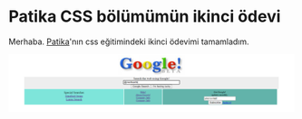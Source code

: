 # Patika CSS bölümümün ikinci ödevi

Merhaba. [Patika](https://www.patika.dev/tr)'nın css eğitimindeki ikinci ödevimi tamamladım.

<img src="img/google-1998.jpg" alt="GOOGLE">
